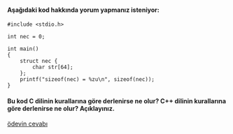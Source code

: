 #### Aşağıdaki kod hakkında yorum yapmanız isteniyor:

```
#include <stdio.h>

int nec = 0;

int main()
{
	struct nec {
		char str[64];
	};
	printf("sizeof(nec) = %zu\n", sizeof(nec));
}

```

#### Bu kod C dilinin kurallarına göre derlenirse ne olur? C++ dilinin kurallarına göre derlenirse ne olur? Açıklayınız.


[ödevin cevabı](https://www.youtube.com/watch?v=gU3s3HMpQyE)
